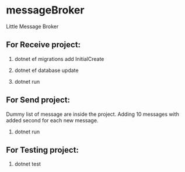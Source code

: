 # messageBroker
Little Message Broker

## For Receive project:

1. dotnet ef migrations add InitialCreate

2. dotnet ef database update

3. dotnet run

## For Send project:

Dummy list of message are inside the project. Adding 10 messages with added second for each new message.

1. dotnet run

## For Testing project:

1. dotnet test
